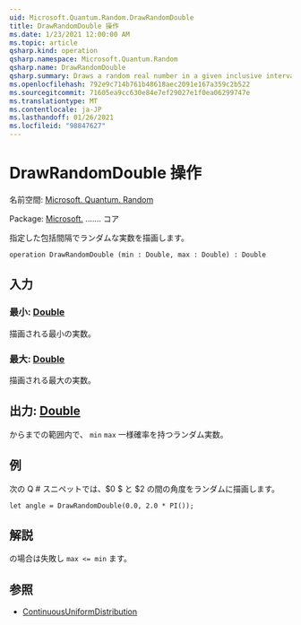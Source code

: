 ```yaml
---
uid: Microsoft.Quantum.Random.DrawRandomDouble
title: DrawRandomDouble 操作
ms.date: 1/23/2021 12:00:00 AM
ms.topic: article
qsharp.kind: operation
qsharp.namespace: Microsoft.Quantum.Random
qsharp.name: DrawRandomDouble
qsharp.summary: Draws a random real number in a given inclusive interval.
ms.openlocfilehash: 792e9c714b761b48618aec2091e167a359c2b522
ms.sourcegitcommit: 71605ea9cc630e84e7ef29027e1f0ea06299747e
ms.translationtype: MT
ms.contentlocale: ja-JP
ms.lasthandoff: 01/26/2021
ms.locfileid: "98847627"
---
```

# <a name="drawrandomdouble-operation"></a>DrawRandomDouble 操作

名前空間: [Microsoft. Quantum. Random](xref:Microsoft.Quantum.Random)

Package: [Microsoft.](https://nuget.org/packages/Microsoft.Quantum.QSharp.Core) ....... コア


指定した包括間隔でランダムな実数を描画します。

```qsharp
operation DrawRandomDouble (min : Double, max : Double) : Double
```


## <a name="input"></a>入力

### <a name="min--double"></a>最小: [Double](xref:microsoft.quantum.lang-ref.double)

描画される最小の実数。


### <a name="max--double"></a>最大: [Double](xref:microsoft.quantum.lang-ref.double)

描画される最大の実数。



## <a name="output--double"></a>出力: [Double](xref:microsoft.quantum.lang-ref.double)

からまでの範囲内で、 `min` `max` 一様確率を持つランダム実数。

## <a name="example"></a>例

次の Q # スニペットでは、$0 $ と $2 の間の角度をランダムに描画します。

```qsharp
let angle = DrawRandomDouble(0.0, 2.0 * PI());
```

## <a name="remarks"></a>解説

の場合は失敗し `max <= min` ます。

## <a name="see-also"></a>参照

- [ContinuousUniformDistribution](xref:Microsoft.Quantum.ContinuousUniformDistribution)
